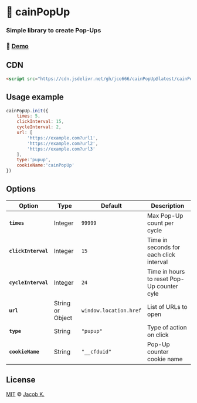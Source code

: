 # :feet: cainPopUp
### Simple library to create Pop-Ups


### :japanese_goblin: [Demo](https://jco666.github.io/cainPopUp/)

## CDN
```html
<script src="https://cdn.jsdelivr.net/gh/jco666/cainPopUp@latest/cainPopUp.min.js"></script>
```

## Usage example
```javascript
cainPopUp.init({
	times: 5,
	clickInterval: 15,
	cycleInterval: 2,
    url: [
		'https://example.com?url1',
		'https://example.com?url2',
		'https://example.com?url3'
	],
	type:'pupup',
	cookieName:'cainPopUp'
})
```

## Options
| Option | Type | Default | Description |
| - | - | - | - |
**`times`** | Integer | `99999` | Max Pop-Up count per cycle
**`clickInterval`** | Integer | `15` | Time in seconds for each click interval
**`cycleInterval`** | Integer | `24` | Time in hours to reset Pop-Up counter cyle
**`url`** | String or Object | `window.location.href` | List of URLs to open
**`type`** | String | `"pupup"` | Type of action on click
**`cookieName`** | String | `"__cfduid"` | Pop-Up counter cookie name

## License
[MIT](LICENSE) © [Jacob K.](http://lsdev.cf)
